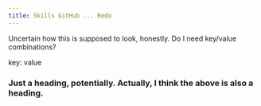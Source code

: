 ```yaml
---
title: Skills GitHub ... Redo
---
```


Uncertain how this is supposed to look, honestly. Do I need key/value combinations?

key: value

### Just a heading, potentially. Actually, I think the above is also a heading.
